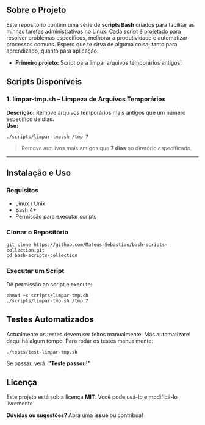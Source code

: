 ## Sobre o Projeto  
Este repositório contém uma série de **scripts Bash** criados para facilitar as minhas tarefas administrativas no Linux. Cada script é projetado para resolver problemas específicos, melhorar a produtividade e automatizar processos comuns. Espero que te sirva de alguma coisa; tanto para aprendizado, quanto para aplicação.  

- **Primeiro projeto:** Script para limpar arquivos temporários antigos!  

## Scripts Disponíveis
### 1. limpar-tmp.sh – Limpeza de Arquivos Temporários  
**Descrição:** Remove arquivos temporários mais antigos que um número específico de dias.  
**Uso:**  
```
./scripts/limpar-tmp.sh /tmp 7
```
> Remove arquivos mais antigos que **7 dias** no diretório especificado.

---

## Instalação e Uso
### Requisitos
- Linux / Unix  
- Bash 4+  
- Permissão para executar scripts  

### Clonar o Repositório
```
git clone https://github.com/Mateus-Sebastiao/bash-scripts-collection.git
cd bash-scripts-collection
```

### Executar um Script
Dê permissão ao script e execute:  
```
chmod +x scripts/limpar-tmp.sh
./scripts/limpar-tmp.sh /tmp 7
```

## Testes Automatizados  
Actualmente os testes devem ser feitos manualmente. Mas automatizarei daqui há algum tempo. Para rodar os testes manualmente:  
```
./tests/test-limpar-tmp.sh
```
Se passar, verá: **"Teste passou!"**

## Licença  
Este projeto está sob a licença **MIT**. Você pode usá-lo e modificá-lo livremente.  

**Dúvidas ou sugestões?** Abra uma **issue** ou contribua!  
